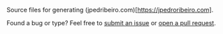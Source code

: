 Source files for generating (jpedribeiro.com)[https://jpedroribeiro.com].

Found a bug or type? Feel free to [submit an issue](https://github.com/jpedroribeiro/jpedroribeiro.com/issues/new) or [open a pull request](https://github.com/jpedroribeiro/jpedroribeiro.com/compare).
